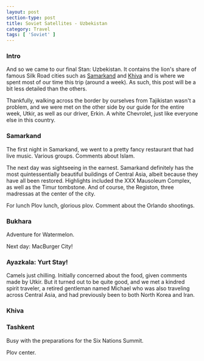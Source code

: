 ```yaml
---
layout: post
section-type: post
title: Soviet Satellites - Uzbekistan
category: Travel
tags: [ 'Soviet' ]
---
```


### Intro

And so we came to our final Stan: Uzbekistan. It contains the lion's share
of famous Silk Road cities such as
[Samarkand](https://en.wikipedia.org/wiki/Samarkand) and
[Khiva](https://en.wikipedia.org/wiki/Khiva)
and is where we spent most of our time this trip (around a week). As such,
this post will be a bit less detailed than the others.

Thankfully, walking across the border by ourselves from Tajikistan
wasn't a problem, and we were met on the other side by our guide for the entire
week, Utkir, as well as our driver, Erkin. A white Chevrolet, just like
everyone else in this country.

### Samarkand


The first night in Samarkand, we went to a pretty fancy restaurant that had
live music. Various groups. Comments about Islam.

The next day was sightseeing in the earnest. Samarkand definitely has the
most quintessentially beautiful buildings of Central Asia, albeit because
they have all been restored. Highlights included the XXX Mausoleum Complex,
as well as the Timur tombstone. And of course, the Registon, three
madressas at the center of the city. 

For lunch Plov lunch, glorious plov. Comment about the Orlando shootings. 

### Bukhara

Adventure for Watermelon.

Next day: MacBurger City! 

### Ayazkala: Yurt Stay!

Camels just chilling. Initially concerned about the food, given comments made
by Utkir. But it turned out to be quite good, and we met a kindred spirit
traveler, a retired gentleman named Michael who was also traveling across
Central Asia, and had previously been to both North Korea and Iran.

### Khiva



### Tashkent

Busy with the preparations for the Six Nations Summit. 

Plov center. 

